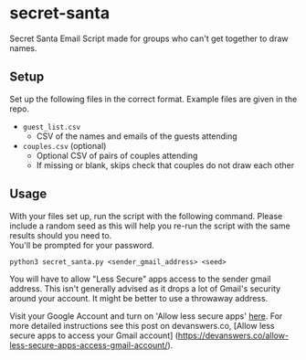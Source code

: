 # secret-santa
Secret Santa Email Script made for groups who can't get together to draw names.  

## Setup
Set up the following files in the correct format. Example files are given in the repo.  

- `guest_list.csv`  
  - CSV of the names and emails of the guests attending
- `couples.csv` (optional)
   - Optional CSV of pairs of couples attending
   - If missing or blank, skips check that couples do not draw each other

## Usage
With your files set up, run the script with the following command. Please include a random seed as this
will help you re-run the script with the same results should you need to.  
You'll be prompted for your password.


```python3 secret_santa.py <sender_gmail_address> <seed>```  

You will have to allow "Less Secure" apps access to the sender gmail address.
This isn't generally advised as it drops a lot of Gmail's security around your
account. It might be better to use a throwaway address.

Visit your Google Account and turn on 'Allow less secure apps' [here](https://myaccount.google.com/lesssecureapps). For more detailed instructions see this post on devanswers.co, [Allow less secure apps to access your Gmail account] (https://devanswers.co/allow-less-secure-apps-access-gmail-account/).
